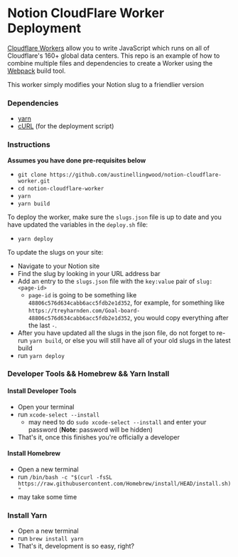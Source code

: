 Notion CloudFlare Worker Deployment
====

[Cloudflare Workers](http://developers.cloudflare.com/workers/) allow you to write JavaScript which runs on all of Cloudflare's
160+ global data centers. This repo is an example of how to combine multiple files and dependencies to create a Worker using
the [Webpack](https://webpack.js.org/) build tool.

This worker simply modifies your Notion slug to a friendlier version

### Dependencies

- [yarn](https://yarnpkg.com/)
- [cURL](https://curl.haxx.se/) (for the deployment script)

### Instructions

**Assumes you have done pre-requisites below**

- `git clone https://github.com/austinellingwood/notion-cloudflare-worker.git`
- `cd notion-cloudflare-worker`
- `yarn`
- `yarn build`

To deploy the worker, make sure the `slugs.json` file is up to date and you have updated the variables in the `deploy.sh` file:

- `yarn deploy`

To update the slugs on your site:
- Navigate to your Notion site
- Find the slug by looking in your URL address bar
- Add an entry to the `slugs.json` file with the `key:value` pair of `slug:<page-id>`
  - `page-id` is going to be something like `48806c576d634cabb6acc5fdb2e1d352`, for example, for something like `https://treyharnden.com/Goal-board-48806c576d634cabb6acc5fdb2e1d352`, you would copy everything after the last `-`.
- After you have updated all the slugs in the json file, do not forget to re-run `yarn build`, or else you will still have all of your old slugs in the latest build
- run `yarn deploy`

### Developer Tools && Homebrew && Yarn Install

#### Install Developer Tools
- Open your terminal
- run `xcode-select --install`
    - may need to do `sudo xcode-select --install` and enter your password (**Note**: password will be hidden)
- That's it, once this finishes you're officially a developer

#### Install Homebrew
- Open a new terminal
- run `/bin/bash -c "$(curl -fsSL https://raw.githubusercontent.com/Homebrew/install/HEAD/install.sh)"`
- may take some time

### Install Yarn
- Open a new terminal
- run `brew install yarn`
- That's it, development is so easy, right?
